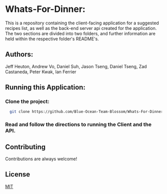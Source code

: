 # Whats-For-Dinner:

This is a repository containing the client-facing application for a suggested recipes list, as well as the back-end server api created for the application. The two sections are divided into two folders, and further information are held within the respective folder's README's.


## Authors:

Jeff Heuton,
Andrew Vo,
Daniel Suh,
Jason Tseng,
Daniel Tseng,
Zad Castaneda,
Peter Kwak,
Ian Ferrier

## Running this Application:

### Clone the project:

```bash
  git clone https://github.com/Blue-Ocean-Team-Blossom/Whats-For-Dinner.git
```

### Read and follow the directions to running the Client and the API.

## Contributing

Contributions are always welcome!

## License
[MIT](https://choosealicense.com/licenses/mit/)